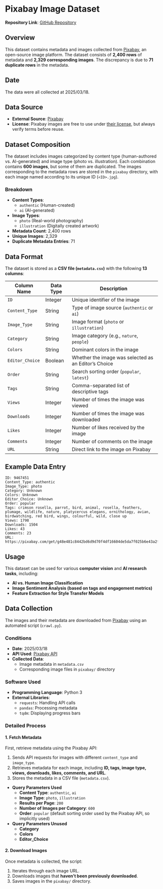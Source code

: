 # Pixabay Image Dataset
**Repository Link**: [GitHub Repository](https://github.com/kuiyuanc/ai-capstone-project-1.git)

## Overview
This dataset contains metadata and images collected from [Pixabay](https://pixabay.com), an open-source image platform. The dataset consists of **2,400 rows** of metadata and **2,329 corresponding images**. The discrepancy is due to **71 duplicate rows** in the metadata.

## Date
The data were all collected at 2025/03/18.

## Data Source
- **External Source**: [Pixabay](https://pixabay.com)
- **License**: Pixabay images are free to use under [their license](https://pixabay.com/service/terms/), but always verify terms before reuse.

## Dataset Composition
The dataset includes images categorized by content type (human-authored vs. AI-generated) and image type (photo vs. illustration). Each combination contains **600 images**, but some of them are duplicated.
The images corresponding to the metadata rows are stored in the `pixabay` directory, with each image named according to its unique ID (`<ID>.jpg`).

### **Breakdown**
- **Content Types**:
  - `authentic` (Human-created)
  - `ai` (AI-generated)
- **Image Types**:
  - `photo` (Real-world photography)
  - `illustration` (Digitally created artwork)
- **Metadata Count**: 2,400 rows
- **Unique Images**: 2,329
- **Duplicate Metadata Entries**: 71

## Data Format
The dataset is stored as a **CSV file (`metadata.csv`)** with the following **13 columns**:

| Column Name      | Data Type | Description |
|-----------------|-----------|-------------|
| `ID`            | Integer   | Unique identifier of the image |
| `Content_Type`  | String    | Type of image source (`authentic` or `ai`) |
| `Image_Type`    | String    | Image format (`photo` or `illustration`) |
| `Category`      | String    | Image category (e.g., `nature`, `people`) |
| `Colors`        | String    | Dominant colors in the image |
| `Editor_Choice` | Boolean   | Whether the image was selected as an Editor’s Choice |
| `Order`         | String    | Search sorting order (`popular`, `latest`) |
| `Tags`          | String    | Comma-separated list of descriptive tags |
| `Views`         | Integer   | Number of times the image was viewed |
| `Downloads`     | Integer   | Number of times the image was downloaded |
| `Likes`         | Integer   | Number of likes received by the image |
| `Comments`      | Integer   | Number of comments on the image |
| `URL`           | String    | Direct link to the image on Pixabay |

## Example Data Entry

```
ID: 9467451
Content_Type: authentic
Image_Type: photo
Category: Unknown
Colors: Unknown
Editor_Choice: Unknown
Order: popular
Tags: crimson rosella, parrot, bird, animal, rosella, feathers, plumage, wildlife, nature, platycercus elegans, ornithology, avian, birdwatching, red bird, wings, colourful, wild, close up
Views: 1798
Downloads: 1504
Likes: 43
Comments: 23
URL: https://pixabay.com/get/g48e481c8442bd6d9d70f4df16604de5da7f025b6e43a2f82e9a62ca297f65e26ce59a569bd906843c0f372d4561d9839ccd5598b6362ca334a26174e0304f5fa_1280.jpg
```

## Usage
This dataset can be used for various **computer vision** and **AI research tasks**, including:
- **AI vs. Human Image Classification**
- **Image Sentiment Analysis (based on tags and engagement metrics)**
- **Feature Extraction for Style Transfer Models**

## Data Collection
The images and their metadata are downloaded from [Pixabay](https://pixabay.com) using an automated script (`crawl.py`).

### Conditions
- **Date**: 2025/03/18
- **API Used**: [Pixabay API](https://pixabay.com/api/docs/)
- **Collected Data**:
  - Image metadata in `metadata.csv`
  - Corresponding image files in `pixabay/` directory

### Software Used
- **Programming Language**: Python 3
- **External Libraries**:
  - `requests`: Handling API calls
  - `pandas`: Processing metadata
  - `tqdm`: Displaying progress bars

### Detailed Process
#### **1. Fetch Metadata**
First, retrieve metadata using the Pixabay API:
1. Sends API requests for images with different `content_type` and `image_type`.
2. Retrieves metadata for each image, including **ID, tags, image type, views, downloads, likes, comments, and URL**.
3. Stores the metadata in a CSV file (`metadata.csv`).

- **Query Parameters Used**
  - **Content Type**: `authentic`, `ai`
  - **Image Type**: `photo`, `illustration`
  - **Results per Page**: `200`
  - **Number of Images per Category**: `600`
  - **Order**: `popular` (default sorting order used by the Pixabay API, so implicitly used)
- **Query Parameters Unused**
  - **Category**
  - **Colors**
  - **Editor_Choice**

#### **2. Download Images**
Once metadata is collected, the script:
1. Iterates through each image URL.
2. Downloads images that **haven’t been previously downloaded**.
3. Saves images in the `pixabay/` directory.
